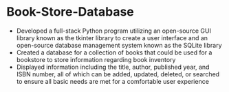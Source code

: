 # Book-Store-Database

* Developed a full-stack Python program utilizing an open-source GUI library known as the tkinter library to create a user
interface and an open-source database management system known as the SQLite library
* Created a database for a collection of books that could be used for a bookstore to store information regarding book inventory
* Displayed information including the title, author, published year, and ISBN number, all of which can be added, updated,
deleted, or searched to ensure all basic needs are met for a comfortable user experience
